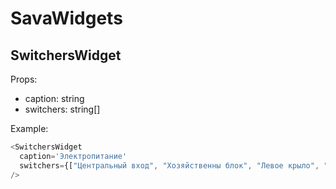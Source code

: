 # SavaWidgets

## SwitchersWidget

Props:
- caption: string
- switchers: string[]

Example: 
```Typescript
<SwitchersWidget 
  caption='Электропитание' 
  switchers={["Центральный вход", "Хозяйственны блок", "Левое крыло", "Правое крыло", "Промывочная"]} 
/>
```